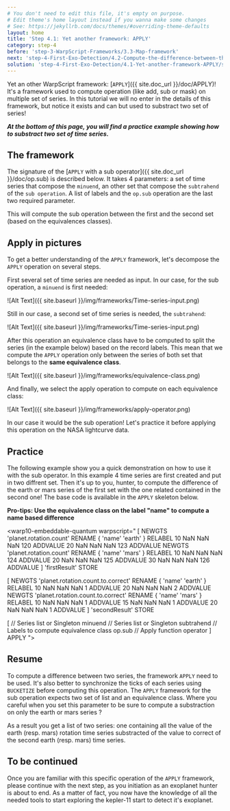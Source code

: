 ```yaml
---
# You don't need to edit this file, it's empty on purpose.
# Edit theme's home layout instead if you wanna make some changes
# See: https://jekyllrb.com/docs/themes/#overriding-theme-defaults
layout: home
title: 'Step 4.1: Yet another framework: APPLY'
category: step-4
before: 'step-3-WarpScript-Frameworks/3.3-Map-framework'
next: 'step-4-First-Exo-Detection/4.2-Compute-the-difference-between-the-lightcurve-and-the-trend'
solution: 'step-4-First-Exo-Detection/4.1-Yet-another-framework-APPLY/solutions'
---
```


Yet an other WarpScript framework: [`APPLY`]({{ site.doc_url }}/doc/APPLY)! It's a framework used to compute operation (like add, sub or mask) on multiple set of series. In this tutorial we will no enter in the details of this framework, but notice it exists and can but used to substract two set of series!

***At the bottom of this page, you will find a practice example showing how to substract two set of time series.***

## The framework

The signature of the [`APPLY` with a sub operator]({{ site.doc_url }}/doc/op.sub) is described below. It takes 4 parameters: a set of time series that compose the `minuend`, an other set that compose the `subtrahend` of the `sub operation`. A list of labels and the `op.sub` operation are the last two required parameter.

<warp10-embeddable-quantum warpscript="
[
    $gtsSetMinuend
    $gtsSetSubtrahend
    []
    op.sub
]
APPLY
">
</warp10-embeddable-quantum>

This will compute the sub operation between the first and the second set (based on the equivalences classes).

## Apply in pictures

To get a better understanding of the `APPLY` framework, let's decompose the `APPLY` operation on several steps.

First several set of time series are needed as input. In our case, for the sub operation, a `minuend` is first needed:

![Alt Text]({{ site.baseurl }}/img/frameworks/Time-series-input.png)

Still in our case, a second set of time series is needed, the `subtrahend`:

![Alt Text]({{ site.baseurl }}/img/frameworks/Time-series-input.png)

After this operation an equivalence class have to be computed to split the series (in the example below) based on the record labels. This mean that we compute the `APPLY` operation only between the series of both set that belongs to the **same equivalence class**.

![Alt Text]({{ site.baseurl }}/img/frameworks/equivalence-class.png)

And finally, we select the apply operation to compute on each equivalence class:

![Alt Text]({{ site.baseurl }}/img/frameworks/apply-operator.png)

In our case it would be the sub operation! Let's practice it before applying this operation on the NASA lightcurve data.

## Practice

The following example show you a quick demonstration on how to use it with the sub operator. In this example 4 time series are first created and put in two diffrent set.
Then it's up to you, hunter, to compute the difference of the earth or mars series of the first set with the one related contained in the second one! The base code is available in the `APPLY` skeleton below.

**Pro-tips: Use the equivalence class on the label "name" to compute a name based difference**

<warp10-embeddable-quantum warpscript="
[
    NEWGTS 'planet.rotation.count' RENAME
    { 'name' 'earth' } RELABEL
    10 NaN NaN NaN 120 ADDVALUE
    20 NaN NaN NaN 123  ADDVALUE
    NEWGTS 'planet.rotation.count' RENAME
    { 'name' 'mars' } RELABEL
    10 NaN NaN NaN 124 ADDVALUE
    20 NaN NaN NaN 125 ADDVALUE
    30 NaN NaN NaN 126  ADDVALUE
]
'firstResult' STORE

[
  NEWGTS 'planet.rotation.count.to.correct' RENAME
  { 'name' 'earth' } RELABEL
  10 NaN NaN NaN  1 ADDVALUE
  20 NaN NaN NaN  2 ADDVALUE
  NEWGTS 'planet.rotation.count.to.correct' RENAME
  { 'name' 'mars' } RELABEL
  10 NaN NaN NaN  1 ADDVALUE
  15 NaN NaN NaN  1 ADDVALUE
  20 NaN NaN NaN  1 ADDVALUE
]
'secondResult' STORE

[
                                        // Series list or Singleton minuend
                                        // Series list or Singleton subtrahend
                                        // Labels to compute equivalence class
    op.sub                              // Apply function operator
]
APPLY
">
</warp10-embeddable-quantum>

## Resume

To compute a difference between two series, the framework `APPLY` need to be used. It's also better to synchronize the ticks of each series using `BUCKETIZE` before computing this operation. The `APPLY` framework for the sub operation expects two set of list and an equivalence class. Where you careful when you set this parameter to be sure to compute a substraction on only the earth or mars series ?

As a result you get a list of two series: one containing all the value of the earth (resp. mars) rotation time series substracted of the value to correct of the second earth (resp. mars) time series.

## To be continued

Once you are familiar with this specific operation of the `APPLY` framework, please continue with the next step, as you initiation as an exoplanet hunter is about to end. As a matter of fact, you now have the knowledge of all the needed tools to start exploring the kepler-11 start to detect it's exoplanet.
